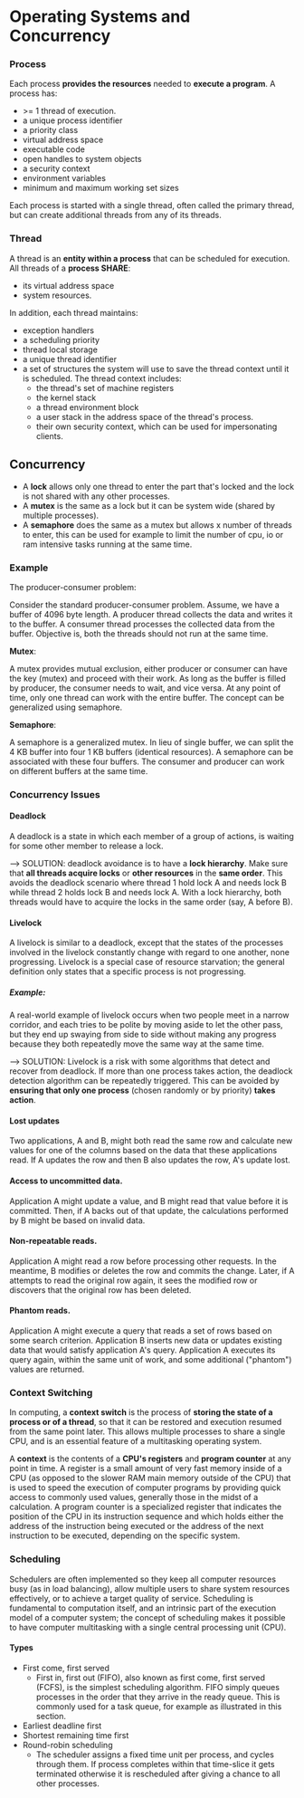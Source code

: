 # Operating Systems and Concurrency
### Process
Each process **provides the resources** needed to **execute a program**. A process has:
- \>= 1 thread of execution.
- a unique process identifier
- a priority class
- virtual address space
- executable code
- open handles to system objects
- a security context
- environment variables
- minimum and maximum working set sizes

Each process is started with a single thread, often called the primary thread, but can create additional threads from any of its threads.

### Thread
A thread is an **entity within a process** that can be scheduled for execution. All threads of a **process SHARE**:
- its virtual address space
- system resources.

In addition, each thread maintains:
- exception handlers
- a scheduling priority
- thread local storage
- a unique thread identifier
- a set of structures the system will use to save the thread context until it is scheduled. The thread context includes:
  - the thread's set of machine registers
  - the kernel stack
  - a thread environment block
  - a user stack in the address space of the thread's process.
  - their own security context, which can be used for impersonating clients.

## Concurrency
- A **lock** allows only one thread to enter the part that's locked and the lock is not shared with any other processes.
- A **mutex** is the same as a lock but it can be system wide (shared by multiple processes).
- A **semaphore** does the same as a mutex but allows x number of threads to enter, this can be used for example to limit the number of cpu, io or ram intensive tasks running at the same time.

### Example
The producer-consumer problem:

Consider the standard producer-consumer problem. Assume, we have a buffer of 4096 byte length. A producer thread collects the data and writes it to the buffer. A consumer thread processes the collected data from the buffer. Objective is, both the threads should not run at the same time.

**Mutex**:

A mutex provides mutual exclusion, either producer or consumer can have the key (mutex) and proceed with their work. As long as the buffer is filled by producer, the consumer needs to wait, and vice versa. At any point of time, only one thread can work with the entire buffer. The concept can be generalized using semaphore.

**Semaphore**:

A semaphore is a generalized mutex. In lieu of single buffer, we can split the 4 KB buffer into four 1 KB buffers (identical resources). A semaphore can be associated with these four buffers. The consumer and producer can work on different buffers at the same time.

### Concurrency Issues
#### Deadlock
A deadlock is a state in which each member of a group of actions, is waiting for some other member to release a lock.

--> SOLUTION:
deadlock avoidance is to have a **lock hierarchy**. Make sure that **all threads acquire locks** or **other resources** in the **same order**. This avoids the deadlock scenario where thread 1 hold lock A and needs lock B while thread 2 holds lock B and needs lock A. With a lock hierarchy, both threads would have to acquire the locks in the same order (say, A before B).
#### Livelock
A livelock is similar to a deadlock, except that the states of the processes involved in the livelock constantly change with regard to one another, none progressing. Livelock is a special case of resource starvation; the general definition only states that a specific process is not progressing.

##### Example:
A real-world example of livelock occurs when two people meet in a narrow corridor, and each tries to be polite by moving aside to let the other pass, but they end up swaying from side to side without making any progress because they both repeatedly move the same way at the same time.

--> SOLUTION:
Livelock is a risk with some algorithms that detect and recover from deadlock. If more than one process takes action, the deadlock detection algorithm can be repeatedly triggered. This can be avoided by **ensuring that only one process** (chosen randomly or by priority) **takes action**.

#### Lost updates
Two applications, A and B, might both read the same row and calculate new values for one of the columns based on the data that these applications read. If A updates the row and then B also updates the row, A's update lost.

#### Access to uncommitted data.
Application A might update a value, and B might read that value before it is committed. Then, if A backs out of that update, the calculations performed by B might be based on invalid data.

#### Non-repeatable reads.
Application A might read a row before processing other requests. In the meantime, B modifies or deletes the row and commits the change. Later, if A attempts to read the original row again, it sees the modified row or discovers that the original row has been deleted.

#### Phantom reads.
Application A might execute a query that reads a set of rows based on some search criterion. Application B inserts new data or updates existing data that would satisfy application A's query. Application A executes its query again, within the same unit of work, and some additional ("phantom") values are returned.

### Context Switching
In computing, a **context switch** is the process of **storing the state of a process or of a thread**, so that it can be restored and execution resumed from the same point later. This allows multiple processes to share a single CPU, and is an essential feature of a multitasking operating system.

A **context** is the contents of a **CPU's registers** and **program counter** at any point in time. A register is a small amount of very fast memory inside of a CPU (as opposed to the slower RAM main memory outside of the CPU) that is used to speed the execution of computer programs by providing quick access to commonly used values, generally those in the midst of a calculation. A program counter is a specialized register that indicates the position of the CPU in its instruction sequence and which holds either the address of the instruction being executed or the address of the next instruction to be executed, depending on the specific system.

### Scheduling
Schedulers are often implemented so they keep all computer resources busy (as in load balancing), allow multiple users to share system resources effectively, or to achieve a target quality of service. Scheduling is fundamental to computation itself, and an intrinsic part of the execution model of a computer system; the concept of scheduling makes it possible to have computer multitasking with a single central processing unit (CPU).

#### Types
- First come, first served
  - First in, first out (FIFO), also known as first come, first served (FCFS), is the simplest scheduling algorithm. FIFO simply queues processes in the order that they arrive in the ready queue. This is commonly used for a task queue, for example as illustrated in this section.
- Earliest deadline first
- Shortest remaining time first
- Round-robin scheduling
  - The scheduler assigns a fixed time unit per process, and cycles through them. If process completes within that time-slice it gets terminated otherwise it is rescheduled after giving a chance to all other processes.


